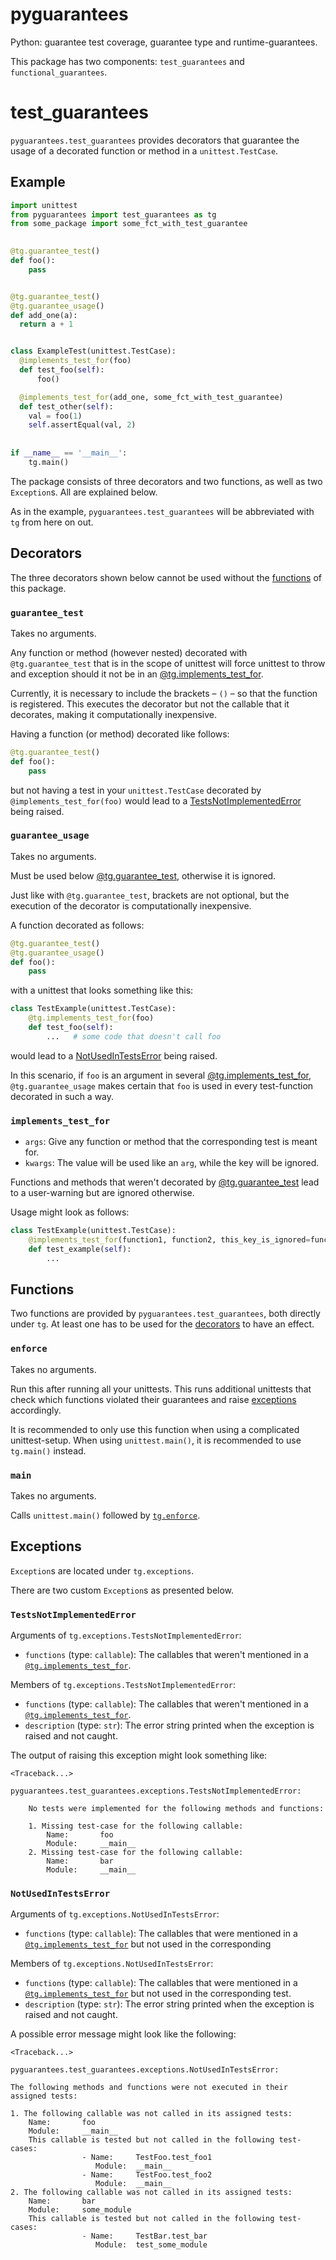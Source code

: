 # pyguarantees
Python: guarantee test coverage, guarantee type and runtime-guarantees.

This package has two components: `test_guarantees` and `functional_guarantees`.


# test_guarantees

`pyguarantees.test_guarantees` provides decorators that guarantee the
usage of a decorated function or method in a `unittest.TestCase`. 


## Example

```python 
import unittest
from pyguarantees import test_guarantees as tg
from some_package import some_fct_with_test_guarantee
 

@tg.guarantee_test()
def foo():
    pass


@tg.guarantee_test()
@tg.guarantee_usage()
def add_one(a):
  return a + 1


class ExampleTest(unittest.TestCase):
  @implements_test_for(foo)
  def test_foo(self):
      foo()

  @implements_test_for(add_one, some_fct_with_test_guarantee)
  def test_other(self):
    val = foo(1)
    self.assertEqual(val, 2)
    
    
if __name__ == '__main__':
    tg.main()
```

The package consists of three decorators and two functions, as well as two `Exception`s.
All are explained below.

As in the example, `pyguarantees.test_guarantees` will be abbreviated with `tg` from
here on out.


## Decorators

The three decorators shown below cannot be used without the [functions](#functions) 
of this package.


### `guarantee_test`

Takes no arguments.

Any function or method (however nested) decorated with `@tg.guarantee_test`
that is in the scope of unittest will force unittest to throw and exception should 
it not be in an [@tg.implements_test_for](#implements_test_for).

Currently, it is necessary to include the brackets &ndash; `()` &ndash; so that 
the function is registered. This executes the decorator but not the callable that 
it decorates, making it computationally inexpensive.

Having a function (or method) decorated like follows:

```python
@tg.guarantee_test()
def foo():
    pass
```

but not having a test in your `unittest.TestCase` decorated by `@implements_test_for(foo)` 
would lead to a [TestsNotImplementedError](#testsnotimplementederror) being raised.


### `guarantee_usage`

Takes no arguments.

Must be used below [@tg.guarantee_test](#guarantee_test), otherwise it is ignored.

Just like with `@tg.guarantee_test`, brackets are not optional, but the execution of 
the decorator is computationally inexpensive.

A function decorated as follows:

```python 
@tg.guarantee_test()
@tg.guarantee_usage()
def foo():
    pass
```

with a unittest that looks something like this:

```python 
class TestExample(unittest.TestCase):
    @tg.implements_test_for(foo)
    def test_foo(self):
        ...   # some code that doesn't call foo
```

would lead to a [NotUsedInTestsError](#notusedintestserror) being raised. 

In this scenario, if `foo` is an argument in several 
[@tg.implements_test_for](#implements_test_for),
`@tg.guarantee_usage` makes certain that `foo` is used in every test-function 
decorated in such a way.


### `implements_test_for`

- `args`: Give any function or method that the corresponding test is meant for.
- `kwargs`: The value will be used like an `arg`, while the key will be ignored.

Functions and methods that weren't decorated by [@tg.guarantee_test](#guarantee_test) 
lead to a user-warning but are ignored otherwise.

Usage might look as follows:

```python 
class TestExample(unittest.TestCase):
    @implements_test_for(function1, function2, this_key_is_ignored=function3)
    def test_example(self):
        ...
```

## Functions

Two functions are provided by `pyguarantees.test_guarantees`, both directly under
`tg`. At least one has to be used for the [decorators](#decorators)
to have an effect. 

### `enforce`

Takes no arguments.

Run this after running all your unittests. This runs additional unittests that 
check which functions violated their guarantees and raise [exceptions](#exceptions) 
accordingly.

It is recommended to only use this function when using a complicated unittest-setup.
When using `unittest.main()`, it is recommended to use `tg.main()` instead.

### `main`

Takes no arguments.

Calls `unittest.main()` followed by [`tg.enforce`](#enforce).

## Exceptions

`Exception`s are located under `tg.exceptions`.

There are two custom `Exception`s as presented below.

### `TestsNotImplementedError`

Arguments of `tg.exceptions.TestsNotImplementedError`:

- `functions` (type: `callable`): The callables that weren't mentioned in a 
[`@tg.implements_test_for`](#implements_test_for).

Members of `tg.exceptions.TestsNotImplementedError`:

- `functions` (type: `callable`): The callables that weren't mentioned in a 
[`@tg.implements_test_for`](#implements_test_for).
- `description` (type: `str`): The error string printed when the exception is raised
and not caught.

The output of raising this exception might look something like:

    <Traceback...>

    pyguarantees.test_guarantees.exceptions.TestsNotImplementedError: 

        No tests were implemented for the following methods and functions: 
    
        1. Missing test-case for the following callable: 
            Name: 		foo
            Module: 	__main__
        2. Missing test-case for the following callable: 
            Name: 		bar
            Module: 	__main__

### `NotUsedInTestsError`
Arguments of `tg.exceptions.NotUsedInTestsError`:

- `functions` (type: `callable`): The callables that were mentioned in a 
[`@tg.implements_test_for`](#implements_test_for) but not used in the corresponding

Members of `tg.exceptions.NotUsedInTestsError`:

- `functions` (type: `callable`): The callables that were mentioned in a 
[`@tg.implements_test_for`](#implements_test_for) but not used in the corresponding
test.
- `description` (type: `str`): The error string printed when the exception is raised
and not caught.

A possible error message might look like the following:
    
    <Traceback...>

    pyguarantees.test_guarantees.exceptions.NotUsedInTestsError:

    The following methods and functions were not executed in their assigned tests: 

	1. The following callable was not called in its assigned tests: 
		Name: 		foo
		Module: 	__main__
		This callable is tested but not called in the following test-cases: 
					- Name: 	TestFoo.test_foo1
					   Module: 	__main__
					- Name: 	TestFoo.test_foo2
					   Module: 	__main__
	2. The following callable was not called in its assigned tests: 
		Name: 		bar
		Module: 	some_module
		This callable is tested but not called in the following test-cases: 
					- Name: 	TestBar.test_bar
					   Module: 	test_some_module
